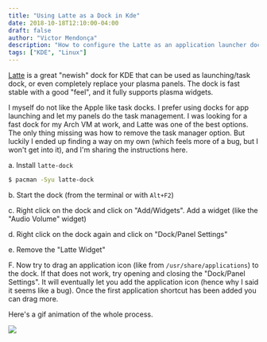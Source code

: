 ```yaml
---
title: "Using Latte as a Dock in Kde"
date: 2018-10-18T12:10:00-04:00
draft: false
author: "Victor Mendonça"
description: "How to configure the Latte as an application launcher dock"
tags: ["KDE", "Linux"]
---
```


[Latte](https://github.com/psifidotos/Latte-Dock) is a great "newish" dock for KDE that can be used as launching/task dock, or even completely replace your plasma panels. The dock is fast stable with a good "feel", and it fully supports plasma widgets.

I myself do not like the Apple like task docks. I prefer using docks for app launching and let my panels do the task management. I was looking for a fast dock for my Arch VM at work, and Latte was one of the best options. The only thing missing was how to remove the task manager option. But luckily I ended up finding a way on my own (which feels more of a bug, but I won't get into it), and I'm sharing the instructions here.

a. Install `latte-dock`

```bash
$ pacman -Syu latte-dock
```

b. Start the dock (from the terminal or with `Alt+F2`)

c. Right click on the dock and click on "Add/Widgets". Add a widget (like the "Audio Volume" widget)

d. Right click on the dock again and click on "Dock/Panel Settings"

e. Remove the "Latte Widget"

F. Now try to drag an application icon (like from `/usr/share/applications`) to the dock. If that does not work, try opening and closing the "Dock/Panel Settings". It will eventually let you add the application icon (hence why I said it seems like a bug). Once the first application shortcut has been added you can drag more.

Here's a gif animation of the whole process.

![](../img/using-latte-as-a-dock-in-kde/latte-dock.gif)
